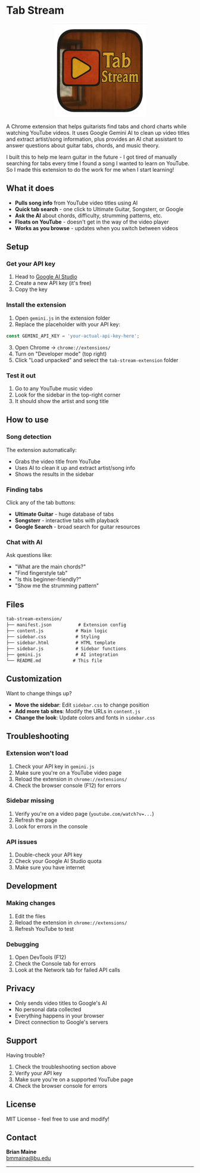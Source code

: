 # Tab Stream

<p align="center">
  <img src="truelogo.png" width="250" alt="Tab Stream Logo">
</p>

A Chrome extension that helps guitarists find tabs and chord charts while watching YouTube videos. It uses Google Gemini AI to clean up video titles and extract artist/song information, plus provides an AI chat assistant to answer questions about guitar tabs, chords, and music theory.

I built this to help me learn guitar in the future - I got tired of manually searching for tabs every time I found a song I wanted to learn on YouTube. So I made this extension to do the work for me when I start learning!

## What it does

- **Pulls song info** from YouTube video titles using AI
- **Quick tab search** - one click to Ultimate Guitar, Songsterr, or Google
- **Ask the AI** about chords, difficulty, strumming patterns, etc.
- **Floats on YouTube** - doesn't get in the way of the video player
- **Works as you browse** - updates when you switch between videos

## Setup

### Get your API key

1. Head to [Google AI Studio](https://makersuite.google.com/app/apikey)
2. Create a new API key (it's free)
3. Copy the key

### Install the extension

1. Open `gemini.js` in the extension folder
2. Replace the placeholder with your API key:

```javascript
const GEMINI_API_KEY = 'your-actual-api-key-here';
```

3. Open Chrome → `chrome://extensions/`
4. Turn on "Developer mode" (top right)
5. Click "Load unpacked" and select the `tab-stream-extension` folder

### Test it out

1. Go to any YouTube music video
2. Look for the sidebar in the top-right corner
3. It should show the artist and song title

## How to use

### Song detection
The extension automatically:
- Grabs the video title from YouTube
- Uses AI to clean it up and extract artist/song info
- Shows the results in the sidebar

### Finding tabs
Click any of the tab buttons:
- **Ultimate Guitar** - huge database of tabs
- **Songsterr** - interactive tabs with playback
- **Google Search** - broad search for guitar resources

### Chat with AI
Ask questions like:
- "What are the main chords?"
- "Find fingerstyle tab"
- "Is this beginner-friendly?"
- "Show me the strumming pattern"

## Files

```
tab-stream-extension/
├── manifest.json          # Extension config
├── content.js            # Main logic
├── sidebar.css           # Styling
├── sidebar.html          # HTML template
├── sidebar.js            # Sidebar functions
├── gemini.js             # AI integration
└── README.md            # This file
```

## Customization

Want to change things up?

- **Move the sidebar**: Edit `sidebar.css` to change position
- **Add more tab sites**: Modify the URLs in `content.js`
- **Change the look**: Update colors and fonts in `sidebar.css`

## Troubleshooting

### Extension won't load
1. Check your API key in `gemini.js`
2. Make sure you're on a YouTube video page
3. Reload the extension in `chrome://extensions/`
4. Check the browser console (F12) for errors

### Sidebar missing
1. Verify you're on a video page (`youtube.com/watch?v=...`)
2. Refresh the page
3. Look for errors in the console

### API issues
1. Double-check your API key
2. Check your Google AI Studio quota
3. Make sure you have internet

## Development

### Making changes
1. Edit the files
2. Reload the extension in `chrome://extensions/`
3. Refresh YouTube to test

### Debugging
1. Open DevTools (F12)
2. Check the Console tab for errors
3. Look at the Network tab for failed API calls

## Privacy

- Only sends video titles to Google's AI
- No personal data collected
- Everything happens in your browser
- Direct connection to Google's servers

## Support

Having trouble?

1. Check the troubleshooting section above
2. Verify your API key
3. Make sure you're on a supported YouTube page
4. Check the browser console for errors

## License

MIT License - feel free to use and modify!

## Contact

**Brian Maine**  
bmmaina@bu.edu

---


